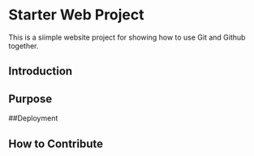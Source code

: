 # Starter Web Project

This is a siimple website project for showing how to use Git and Github together.

## Introduction

## Purpose

##Deployment

## How to Contribute